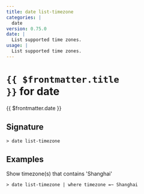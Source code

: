 ```yaml
---
title: date list-timezone
categories: |
  date
version: 0.75.0
date: |
  List supported time zones.
usage: |
  List supported time zones.
---
```


# <code>{{ $frontmatter.title }}</code> for date

<div class='command-title'>{{ $frontmatter.date }}</div>

## Signature

```> date list-timezone ```

## Examples

Show timezone(s) that contains 'Shanghai'
```shell
> date list-timezone | where timezone =~ Shanghai
```

